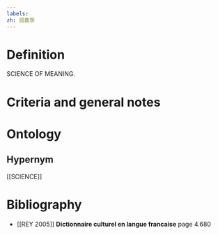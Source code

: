 ```yaml
---
labels: 
zh: 語義學
---
```


# Definition
SCIENCE OF MEANING.
# Criteria and general notes
# Ontology

## Hypernym
[[SCIENCE]]
# Bibliography
- [[REY 2005]]
**Dictionnaire culturel en langue francaise** page 4.680
